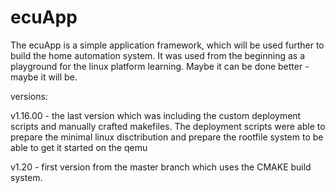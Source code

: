 # ecuApp
The ecuApp is a simple application framework, which will be used further to build the home automation system.
It was used from the beginning as a playground for the linux platform learning. Maybe it can be done better - maybe it will be.


versions:

v1.16.00 - the last version which was including the custom deployment scripts and manually crafted makefiles.
            The deployment scripts were able to prepare the minimal linux disctribution and prepare the rootfile system to be
            able to get it started on the qemu
            
v1.20    - first version from the master branch which uses the CMAKE build system.
